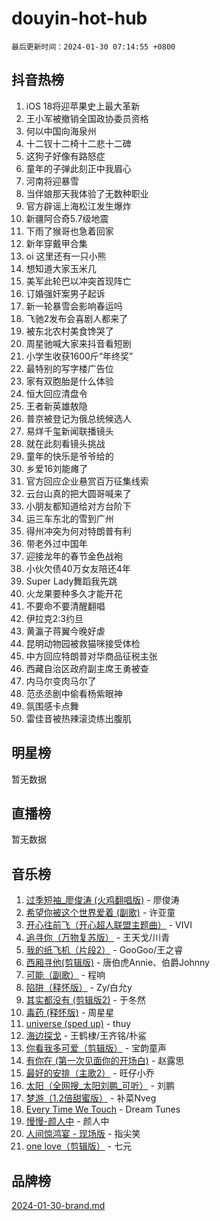 # douyin-hot-hub

`最后更新时间：2024-01-30 07:14:55 +0800`

## 抖音热榜

1. iOS 18将迎苹果史上最大革新
1. 王小军被撤销全国政协委员资格
1. 何以中国向海泉州
1. 十二钗十二椅十二悲十二碑
1. 这狗子好像有路怒症
1. 童年的子弹此刻正中我眉心
1. 河南将迎暴雪
1. 当伴娘那天我体验了无数种职业
1. 官方辟谣上海松江发生爆炸
1. 新疆阿合奇5.7级地震
1. 下雨了猴哥也急着回家
1. 新年穿戴甲合集
1. oi 这里还有一只小熊
1. 想知道大家玉米几
1. 美军此轮巴以冲突首现阵亡
1. 订婚强奸案男子起诉
1. 新一轮暴雪会影响春运吗
1. 飞驰2发布会喜剧人都来了
1. 被东北农村美食馋哭了
1. 周星驰喊大家来抖音看短剧
1. 小学生收获1600斤“年终奖”
1. 最特别的写字楼广告位
1. 家有双胞胎是什么体验
1. 恒大回应清盘令
1. 王者新英雄敖隐
1. 普京被登记为俄总统候选人
1. 易烊千玺新闻联播镜头
1. 就在此刻看镜头挑战
1. 童年的快乐是爷爷给的
1. 乡爱16刘能瘫了
1. 官方回应企业悬赏百万征集线索
1. 云台山真的把大圆哥喊来了
1. 小朋友都知道给对方台阶下
1. 运三车东北的雪到广州
1. 得州冲突为何对特朗普有利
1. 带老外过中国年
1. 迎接龙年的春节金色战袍
1. 小伙欠债40万女友陪还4年
1. Super Lady舞蹈我先跳
1. 火龙果要种多久才能开花
1. 不要命不要清醒翻唱
1. 伊拉克2:3约旦
1. 黄瀛子蒋翼今晚好虐
1. 昆明动物园被救猫咪接受体检
1. 中方回应特朗普对华商品征税主张
1. 西藏自治区政府副主席王勇被查
1. 内马尔变肉马尔了
1. 范丞丞剧中偷看杨紫眼神
1. 氛围感卡点舞
1. 雷佳音被热辣滚烫练出腹肌

## 明星榜

暂无数据

## 直播榜

暂无数据

## 音乐榜

1. [过季短袖_廖俊涛 (火鸡翻唱版)](https://sf86-cdn-tos.douyinstatic.com/obj/tos-cn-ve-2774/ogQVJl0tRBKxQgZji7YClFEBrVDeHpPTWfCZbQ) - 廖俊涛
1. [希望你被这个世界爱着 (副歌)](https://sf86-cdn-tos.douyinstatic.com/obj/tos-cn-ve-2774/oUHCmWQfZlE3QQBKBeD8rCFLpJzPgCpImhsxMt) - 许亚童
1. [开心往前飞（开心超人联盟主题曲）](https://sf6-cdn-tos.douyinstatic.com/obj/tos-cn-ve-2774/9d8fb7c82cf1421fb93a9fe925275e0a) - VIVI
1. [追寻你（万物复苏版）](https://sf3-cdn-tos.douyinstatic.com/obj/tos-cn-ve-2774/oYeAZJsbjIDit9APmBg8u6uDUQnHmoCf3gbo74) - 王天戈/川青
1. [我的纸飞机（片段2）](https://sf6-cdn-tos.douyinstatic.com/obj/tos-cn-ve-2774/oM2ZrKcg2CD5AeRB2gkeXOFB1IxAGJdZPazYHf) - GooGoo/王之睿
1. [西厢寻他(剪辑版)](https://sf86-cdn-tos.douyinstatic.com/obj/tos-cn-ve-2774/oUsAVfAQKlRNxEv5qxvIB8o5qmIWUcXbzJKJhw) - 唐伯虎Annie、伯爵Johnny
1. [可能（副歌）](https://sf86-cdn-tos.douyinstatic.com/obj/tos-cn-ve-2774/cde1731888894259b333569393c2fb51) - 程响
1. [陷阱（释怀版）](https://sf86-cdn-tos.douyinstatic.com/obj/tos-cn-ve-2774/oE8C21LeZrzKLDFfQYgMzx4GAIHageG5IzayY7) - Zy/白允y
1. [其实都没有 (剪辑版2)](https://sf86-cdn-tos.douyinstatic.com/obj/tos-cn-ve-2774/oEBNQenHZtBhxYjGgUDQk0BCHTigQafgFlbQ7k) - 于冬然
1. [毒药 (释怀版)](https://sf86-cdn-tos.douyinstatic.com/obj/tos-cn-ve-2774/oYILMEAzspdZBIzy4frJNB8ZHPHWAhiwowd4Ad) - 周星星
1. [universe (sped up)](https://sf86-cdn-tos.douyinstatic.com/obj/tos-cn-ve-2774/oIQnurQLDCsdYeegkM4CKuVb23MZBXtX6QB8bv) - thuy
1. [海边探戈](https://sf86-cdn-tos.douyinstatic.com/obj/tos-cn-ve-2774/os9gE0VQCGqt6VQkZDyBBYvfSDY0QFe3vVmubn) - 王鹤棣/王齐铭/朴鲨
1. [你看我多可爱（剪辑版）](https://sf3-cdn-tos.douyinstatic.com/obj/tos-cn-ve-2774/018d241ee66a4a189b2fa9ea2fe3363d) - 宝韵童声
1. [有你在 (第一次见面你的开场白)](https://sf6-cdn-tos.douyinstatic.com/obj/tos-cn-ve-2774/oAthrQ3ClJBfI57uBoFEgNDYtNCZ0TSYQQfxQ0) - 赵露思
1. [最好的安排（主歌2）](https://sf86-cdn-tos.douyinstatic.com/obj/tos-cn-ve-2774/oMMZX1DuHpMwgoDztBmZswgQnbCeeANZxBHkFY) - 旺仔小乔
1. [太阳（全网搜_太阳刘鹏_可听）](https://sf86-cdn-tos.douyinstatic.com/obj/tos-cn-ve-2774/ogWbyIQnlBFImVbeDocRdCIYtBHlbJXgfZMvgz) - 刘鹏
1. [梦游（1.2倍甜蜜版）](https://sf86-cdn-tos.douyinstatic.com/obj/tos-cn-ve-2774/o4gyAUm8hwufoEABmwVIiQtHsFuGzAEEWtNMzo) - 补菜Nveg
1. [Every Time We Touch](https://sf3-cdn-tos.douyinstatic.com/obj/tos-cn-ve-2774/ogN6lUKQeBBfEVhIOMikG1CcJjugxk1tztZyhP) - Dream Tunes
1. [慢慢-颜人中](https://sf86-cdn-tos.douyinstatic.com/obj/tos-cn-ve-2774/ocjHNfBXdBxQNC8ZGAeoLMFTUgtBg8bkExunDC) - 颜人中
1. [人间惊鸿宴 - 现场版](https://sf3-cdn-tos.douyinstatic.com/obj/tos-cn-ve-2774/osF4mrPePAf2Yv8Wfr5fATCHZwL5h1QiGQAKwz) - 指尖笑
1. [one love（剪辑版）](https://sf3-cdn-tos.douyinstatic.com/obj/tos-cn-ve-2774/o4utbbKzHedACBQ0bkG7ZBgUvDQzbBDnYd1f1k) - 七元

## 品牌榜

[2024-01-30-brand.md](2024-01-30-brand.md)
